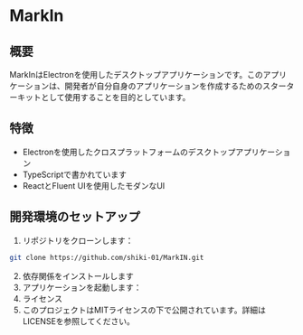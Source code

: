 # MarkIn

## 概要

MarkInはElectronを使用したデスクトップアプリケーションです。このアプリケーションは、開発者が自分自身のアプリケーションを作成するためのスターターキットとして使用することを目的としています。

## 特徴

- Electronを使用したクロスプラットフォームのデスクトップアプリケーション
- TypeScriptで書かれています
- ReactとFluent UIを使用したモダンなUI

## 開発環境のセットアップ

1. リポジトリをクローンします：

```sh
git clone https://github.com/shiki-01/MarkIN.git
```

2. 依存関係をインストールします
2. アプリケーションを起動します：
2. ライセンス
2. このプロジェクトはMITライセンスの下で公開されています。詳細はLICENSEを参照してください。